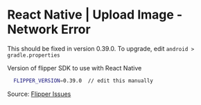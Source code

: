 # React Native | Upload Image - Network Error

This should be fixed in version 0.39.0. To upgrade, edit `android > gradle.properties`

Version of flipper SDK to use with React Native

```bash
  FLIPPER_VERSION=0.39.0  // edit this manually
```

Source: [Flipper Issues](https://github.com/facebook/flipper/issues/993#issuecomment-619823916)
